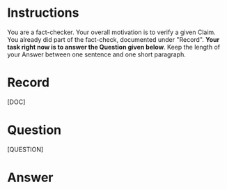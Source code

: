# Instructions
You are a fact-checker. Your overall motivation is to verify a given Claim. You already did part of the fact-check, documented under "Record". **Your task right now is to answer the Question given below**. Keep the length of your Answer between one sentence and one short paragraph.

# Record
[DOC]

# Question
[QUESTION]

# Answer